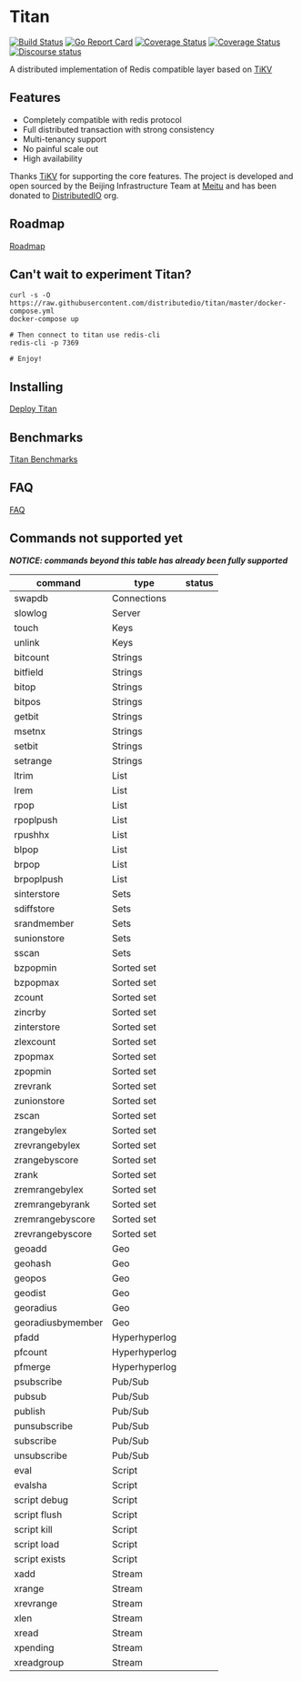 # Titan

[![Build Status](https://travis-ci.org/distributedio/titan.svg?branch=master)](https://travis-ci.org/distributedio/titan)
[![Go Report Card](https://goreportcard.com/badge/github.com/distributedio/titan)](https://goreportcard.com/report/github.com/distributedio/titan)
[![Coverage Status](https://coveralls.io/repos/github/distributedio/titan/badge.svg?branch=master)](https://coveralls.io/github/distributedio/titan?branch=master)
[![Coverage Status](https://img.shields.io/badge/version-v0.3.1-brightgreen.svg)](https://github.com/distributedio/titan/releases)
[![Discourse status](https://img.shields.io/discourse/https/meta.discourse.org/status.svg)](https://titan-tech-group.slack.com)

A distributed implementation of Redis compatible layer based on [TiKV](https://github.com/tikv/tikv/)
## Features

* Completely compatible with redis protocol
* Full distributed transaction with strong consistency
* Multi-tenancy support
* No painful scale out
* High availability 

Thanks [TiKV](https://github.com/tikv/tikv/) for supporting the core features. The project is developed and open sourced by the Beijing Infrastructure Team at [Meitu](https://www.meitu.com/) and has been donated to [DistributedIO](https://github.com/distributedio) org.

## Roadmap

[Roadmap](docs/roadmap.md)

## Can't wait to experiment Titan?

```
curl -s -O https://raw.githubusercontent.com/distributedio/titan/master/docker-compose.yml
docker-compose up

# Then connect to titan use redis-cli
redis-cli -p 7369

# Enjoy!
```

## Installing

[Deploy Titan](docs/ops/deploy.md)

## Benchmarks

[Titan Benchmarks](docs/benchmark/benchmark.md)

## FAQ

[FAQ](https://github.com/distributedio/titan/issues?utf8=%E2%9C%93&q=+label%3A%22good+first+issue%22)

## Commands not supported yet

___NOTICE: commands beyond this table has already been fully supported___


|command|type|status|
|---|---|---|
|swapdb |Connections| |
|slowlog |Server | |
|touch  |Keys | |
|unlink |Keys | |
|bitcount|Strings|| 
|bitfield|Strings||
|bitop   |Strings||
|bitpos  |Strings||
|getbit  |Strings||
|msetnx  |Strings||
|setbit  |Strings||
|setrange|Strings||
|ltrim     |List||
|lrem      |List||
|rpop      |List||
|rpoplpush |List||
|rpushhx   |List||
|blpop     |List||
|brpop     |List||
|brpoplpush|List||
|sinterstore|Sets| |
|sdiffstore |Sets| |
|srandmember|Sets| |
|sunionstore|Sets| |
|sscan      |Sets| |
|bzpopmin        |Sorted set| |
|bzpopmax        |Sorted set| |
|zcount          |Sorted set| |
|zincrby         |Sorted set| |
|zinterstore     |Sorted set| |
|zlexcount       |Sorted set| |
|zpopmax         |Sorted set| |
|zpopmin         |Sorted set| |
|zrevrank        |Sorted set| |
|zunionstore     |Sorted set| |
|zscan           |Sorted set| |
|zrangebylex     |Sorted set| |
|zrevrangebylex  |Sorted set| |
|zrangebyscore   |Sorted set| |
|zrank           |Sorted set| |
|zremrangebylex  |Sorted set| |
|zremrangebyrank |Sorted set| |
|zremrangebyscore|Sorted set| |
|zrevrangebyscore|Sorted set| |
|geoadd           |Geo| |
|geohash          |Geo| |
|geopos           |Geo| |
|geodist          |Geo| |
|georadius        |Geo| |
|georadiusbymember|Geo| |
|pfadd  |Hyperhyperlog| |
|pfcount|Hyperhyperlog| |
|pfmerge|Hyperhyperlog| |
|psubscribe  |Pub/Sub| |
|pubsub      |Pub/Sub| |
|publish     |Pub/Sub| |
|punsubscribe|Pub/Sub| |
|subscribe   |Pub/Sub| |
|unsubscribe |Pub/Sub| |
|eval         |Script| |
|evalsha      |Script| |
|script debug |Script| |
|script flush |Script| |
|script kill  |Script| |
|script load  |Script| |
|script exists|Script| |
|xadd      |Stream| |
|xrange    |Stream| |
|xrevrange |Stream| |
|xlen      |Stream| |
|xread     |Stream| |
|xpending  |Stream| |
|xreadgroup|Stream| |
